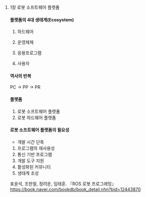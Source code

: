 1. 1장 로봇 소프트웨어 플랫폼

   #### 플랫폼의 4대 생태계(Ecosystem)

   1. 하드웨어

   2. 운영체제

   3. 응용프로그램

   4. 사용자

   

   #### 역사의 반복

   PC -> PP -> PR

   

   #### 플랫폼

   1. 로봇 소프트웨어 플랫폼
   2. 로봇 하드웨어 플랫폼

   

   #### 로봇 소프트웨어 플랫폼의 필요성

   - 개발 시간 단축

   1. 프로그램의 재사용성
   2. 통신 기반 프로그램
   3. 개발 도구 지원
   4. 활성화된 커뮤니티
   5. 생태계 조성

     

     

     

   표윤석, 조한철, 정려운, 임태훈. 『ROS 로봇 프로그래밍』  
   https://book.naver.com/bookdb/book_detail.nhn?bid=12443870